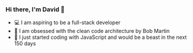 ### Hi there, I'm David 👋
- 💻 I am aspiring to be a full-stack developer
- 📐 I am obsessed with the clean code architecture by Bob Martin 
- 🐘 I just started coding with JavaScript and would be a beast in the next 150 days

<!--
**thatjsprof/thatjsprof** is a ✨ _special_ ✨ repository because its `README.md` (this file) appears on your GitHub profile.

Here are some ideas to get you started:

- 🔭 I’m currently working on ...
- 🌱 I’m currently learning ...
- 👯 I’m looking to collaborate on ...
- 🤔 I’m looking for help with ...
- 💬 Ask me about ...
- 📫 How to reach me: ...
- 😄 Pronouns: ...
- ⚡ Fun fact: ...
-->
